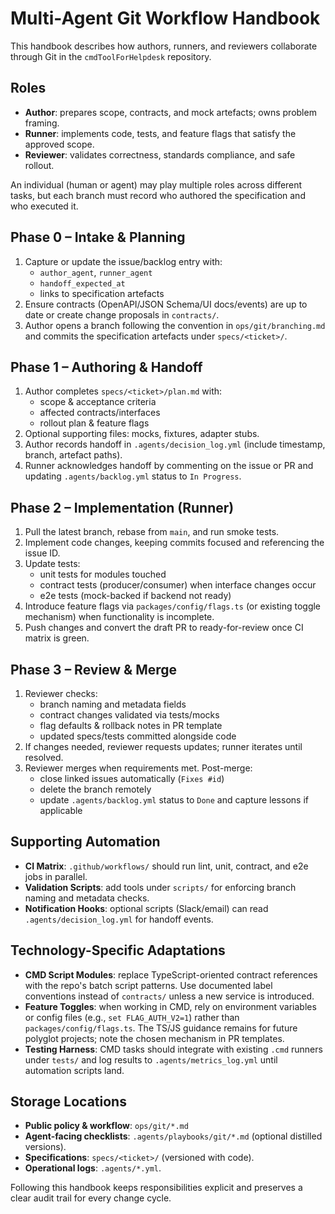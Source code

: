 # Multi-Agent Git Workflow Handbook

This handbook describes how authors, runners, and reviewers collaborate through Git in the `cmdToolForHelpdesk` repository.

## Roles

- **Author**: prepares scope, contracts, and mock artefacts; owns problem framing.
- **Runner**: implements code, tests, and feature flags that satisfy the approved scope.
- **Reviewer**: validates correctness, standards compliance, and safe rollout.

An individual (human or agent) may play multiple roles across different tasks, but each branch must record who authored the specification and who executed it.

## Phase 0 – Intake & Planning

1. Capture or update the issue/backlog entry with:
   - `author_agent`, `runner_agent`
   - `handoff_expected_at`
   - links to specification artefacts
2. Ensure contracts (OpenAPI/JSON Schema/UI docs/events) are up to date or create change proposals in `contracts/`.
3. Author opens a branch following the convention in `ops/git/branching.md` and commits the specification artefacts under `specs/<ticket>/`.

## Phase 1 – Authoring & Handoff

1. Author completes `specs/<ticket>/plan.md` with:
   - scope & acceptance criteria
   - affected contracts/interfaces
   - rollout plan & feature flags
2. Optional supporting files: mocks, fixtures, adapter stubs.
3. Author records handoff in `.agents/decision_log.yml` (include timestamp, branch, artefact paths).
4. Runner acknowledges handoff by commenting on the issue or PR and updating `.agents/backlog.yml` status to `In Progress`.

## Phase 2 – Implementation (Runner)

1. Pull the latest branch, rebase from `main`, and run smoke tests.
2. Implement code changes, keeping commits focused and referencing the issue ID.
3. Update tests:
   - unit tests for modules touched
   - contract tests (producer/consumer) when interface changes occur
   - e2e tests (mock-backed if backend not ready)
4. Introduce feature flags via `packages/config/flags.ts` (or existing toggle mechanism) when functionality is incomplete.
5. Push changes and convert the draft PR to ready-for-review once CI matrix is green.

## Phase 3 – Review & Merge

1. Reviewer checks:
   - branch naming and metadata fields
   - contract changes validated via tests/mocks
   - flag defaults & rollback notes in PR template
   - updated specs/tests committed alongside code
2. If changes needed, reviewer requests updates; runner iterates until resolved.
3. Reviewer merges when requirements met. Post-merge:
   - close linked issues automatically (`Fixes #id`)
   - delete the branch remotely
   - update `.agents/backlog.yml` status to `Done` and capture lessons if applicable

## Supporting Automation

- **CI Matrix**: `.github/workflows/` should run lint, unit, contract, and e2e jobs in parallel.
- **Validation Scripts**: add tools under `scripts/` for enforcing branch naming and metadata checks.
- **Notification Hooks**: optional scripts (Slack/email) can read `.agents/decision_log.yml` for handoff events.

## Technology-Specific Adaptations

- **CMD Script Modules**: replace TypeScript-oriented contract references with the repo's batch script patterns. Use documented label conventions instead of `contracts/` unless a new service is introduced.
- **Feature Toggles**: when working in CMD, rely on environment variables or config files (e.g., `set FLAG_AUTH_V2=1`) rather than `packages/config/flags.ts`. The TS/JS guidance remains for future polyglot projects; note the chosen mechanism in PR templates.
- **Testing Harness**: CMD tasks should integrate with existing `.cmd` runners under `tests/` and log results to `.agents/metrics_log.yml` until automation scripts land.

## Storage Locations

- **Public policy & workflow**: `ops/git/*.md`
- **Agent-facing checklists**: `.agents/playbooks/git/*.md` (optional distilled versions).
- **Specifications**: `specs/<ticket>/` (versioned with code).
- **Operational logs**: `.agents/*.yml`.

Following this handbook keeps responsibilities explicit and preserves a clear audit trail for every change cycle.
